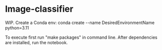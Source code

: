# Image-classifier

WIP. 
Create a Conda env: conda create --name DesiredEnvironmentName python=3.11 

To execute first run "make packages" in command line. After dependencies are installed, run the notebook.
